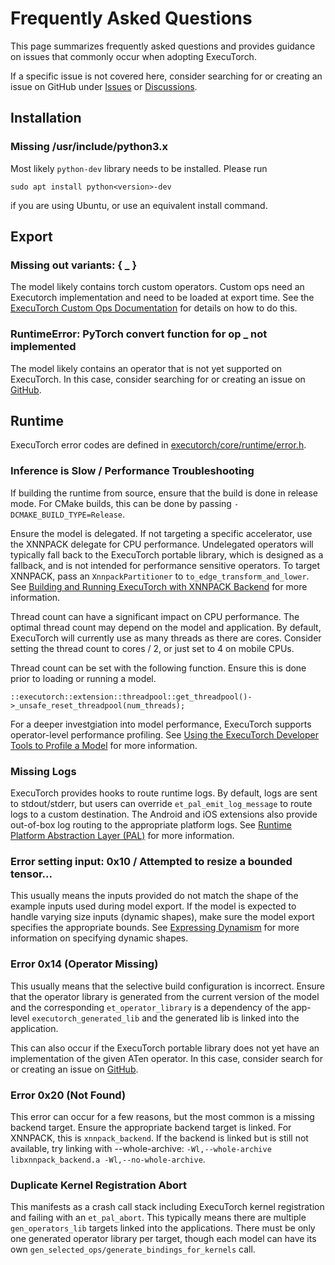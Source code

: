 # Frequently Asked Questions

This page summarizes frequently asked questions and provides guidance on issues that commonly occur when adopting ExecuTorch.

If a specific issue is not covered here, consider searching for or creating an issue on GitHub under [Issues](https://github.com/pytorch/executorch/issues) or [Discussions](https://github.com/pytorch/executorch/discussions).

## Installation

### Missing /usr/include/python3.x

Most likely `python-dev` library needs to be installed. Please run
```
sudo apt install python<version>-dev
```
if you are using Ubuntu, or use an equivalent install command.

## Export

### Missing out variants: { _ }

The model likely contains torch custom operators. Custom ops need an Executorch implementation and need to be loaded at export time. See the [ExecuTorch Custom Ops Documentation](kernel-library-custom-aten-kernel.md#apis) for details on how to do this.

### RuntimeError: PyTorch convert function for op _ not implemented

The model likely contains an operator that is not yet supported on ExecuTorch. In this case, consider searching for or creating an issue on [GitHub](https://github.com/pytorch/executorch/issues).

## Runtime

ExecuTorch error codes are defined in [executorch/core/runtime/error.h](https://github.com/pytorch/executorch/blob/release/0.6/runtime/core/error.h).

### Inference is Slow / Performance Troubleshooting

If building the runtime from source, ensure that the build is done in release mode. For CMake builds, this can be done by passing `-DCMAKE_BUILD_TYPE=Release`.

Ensure the model is delegated. If not targeting a specific accelerator, use the XNNPACK delegate for CPU performance. Undelegated operators will typically fall back to the ExecuTorch portable library, which is designed as a fallback, and is not intended for performance sensitive operators. To target XNNPACK, pass an `XnnpackPartitioner` to `to_edge_transform_and_lower`. See [Building and Running ExecuTorch with XNNPACK Backend](tutorial-xnnpack-delegate-lowering.md) for more information.

Thread count can have a significant impact on CPU performance. The optimal thread count may depend on the model and application. By default, ExecuTorch will currently use as many threads as there are cores. Consider setting the thread count to cores / 2, or just set to 4 on mobile CPUs.

Thread count can be set with the following function. Ensure this is done prior to loading or running a model.
```
::executorch::extension::threadpool::get_threadpool()->_unsafe_reset_threadpool(num_threads);
```

For a deeper investgiation into model performance, ExecuTorch supports operator-level performance profiling. See [Using the ExecuTorch Developer Tools to Profile a Model](devtools-integration-tutorial.md) for more information.

### Missing Logs

ExecuTorch provides hooks to route runtime logs. By default, logs are sent to stdout/stderr, but users can override `et_pal_emit_log_message` to route logs to a custom destination. The Android and iOS extensions also provide out-of-box log routing to the appropriate platform logs. See [Runtime Platform Abstraction Layer (PAL)](runtime-platform-abstraction-layer.md) for more information.

### Error setting input: 0x10 / Attempted to resize a bounded tensor...

This usually means the inputs provided do not match the shape of the example inputs used during model export. If the model is expected to handle varying size inputs (dynamic shapes), make sure the model export specifies the appropriate bounds. See [Expressing Dynamism](https://pytorch.org/docs/stable/export.html#expressing-dynamism) for more information on specifying dynamic shapes.

### Error 0x14 (Operator Missing)

This usually means that the selective build configuration is incorrect. Ensure that the operator library is generated from the current version of the model and the corresponding `et_operator_library` is a dependency of the app-level `executorch_generated_lib` and the generated lib is linked into the application.

This can also occur if the ExecuTorch portable library does not yet have an implementation of the given ATen operator. In this case, consider search for or creating an issue on [GitHub](https://github.com/pytorch/executorch/issues).

### Error 0x20 (Not Found)

This error can occur for a few reasons, but the most common is a missing backend target. Ensure the appropriate backend target is linked. For XNNPACK, this is `xnnpack_backend`. If the backend is linked but is still not available, try linking with --whole-archive: `-Wl,--whole-archive libxnnpack_backend.a -Wl,--no-whole-archive`.

### Duplicate Kernel Registration Abort

This manifests as a crash call stack including ExecuTorch kernel registration and failing with an `et_pal_abort`. This typically means there are multiple `gen_operators_lib` targets linked into the applications. There must be only one generated operator library per target, though each model can have its own `gen_selected_ops/generate_bindings_for_kernels` call.
